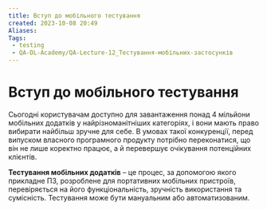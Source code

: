 ```yaml
---
title: Вступ до мобільного тестування
created: 2023-10-08 20:49
Aliases:
Tags: 
 - testing
 - QA-DL-Academy/QA-Lecture-12_Тестування-мобільних-застосунків
---
```

# Вступ до мобільного тестування

Сьогодні користувачам доступно для завантаження понад 4 мільйони мобільних додатків у найрізноманітніших категоріях, і вони мають право вибирати найбільш зручне для себе. В умовах такої конкуренції, перед випуском власного програмного продукту потрібно переконатися, що він не лише коректно працює, а й перевершує очікування потенційних клієнтів.

**Тестування мобільних додатків** – це процес, за допомогою якого прикладне ПЗ, розроблене для портативних мобільних пристроїв, перевіряється на його функціональність, зручність використання та сумісність. Тестування може бути мануальним або автоматизованим.
